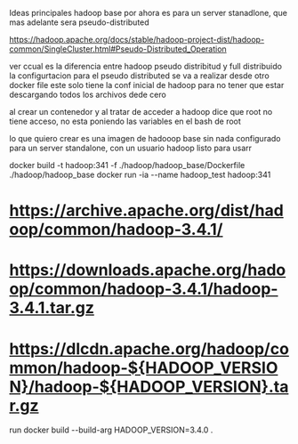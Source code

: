 Ideas principales
hadoop base por ahora es para un server stanadlone, que mas adelante sera pseudo-distributed

https://hadoop.apache.org/docs/stable/hadoop-project-dist/hadoop-common/SingleCluster.html#Pseudo-Distributed_Operation

ver ccual es la diferencia entre hadoop pseudo distribitud y full distribuido
la configurtacion para el pseudo distributed se va a realizar desde otro docker file
este solo tiene la conf inicial de hadoop para no tener que estar descargando todos los archivos dede cero

al crear un contenedor y al tratar de acceder a hadoop
dice que root no tiene acceso, no esta poniendo las variables en el bash de root

lo que quiero crear es una imagen de hadooop base sin nada configurado
para un server standalone, con un usuario hadoop listo para usarr

docker build -t hadoop:341 -f ./hadoop/hadoop_base/Dockerfile ./hadoop/hadoop_base
docker run -ia --name hadoop_test hadoop:341

# https://archive.apache.org/dist/hadoop/common/hadoop-3.4.1/

# https://downloads.apache.org/hadoop/common/hadoop-3.4.1/hadoop-3.4.1.tar.gz

# https://dlcdn.apache.org/hadoop/common/hadoop-${HADOOP_VERSION}/hadoop-${HADOOP_VERSION}.tar.gz

run
docker build --build-arg HADOOP_VERSION=3.4.0 .
